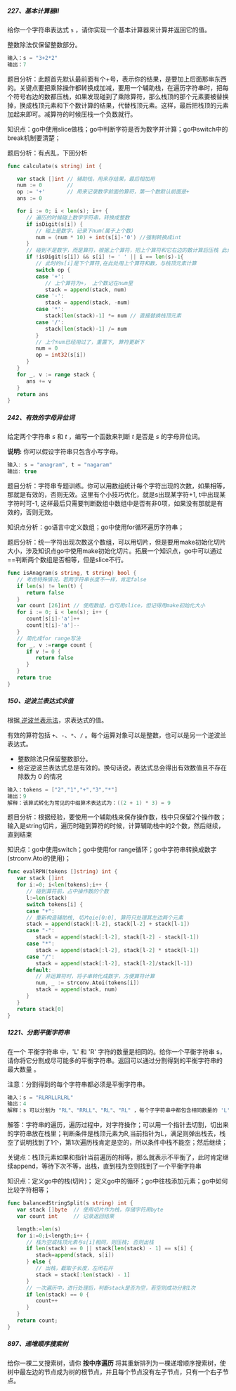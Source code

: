 ##### 227、基本计算器II

给你一个字符串表达式 `s` ，请你实现一个基本计算器来计算并返回它的值。

整数除法仅保留整数部分。

```c
输入：s = "3+2*2"
输出：7
```



题目分析：此题首先默认最前面有个+号，表示你的结果，是要加上后面那串东西的。关键点要把乘除操作都转换成加减，要用一个辅助栈，在遍历字符串时，把每个符号右边的数都压栈，如果发现碰到了乘除算符，那么栈顶的那个元素要被替换掉，换成栈顶元素和下个数计算的结果，代替栈顶元素。这样，最后把栈顶的元素加起来即可。减算符的时候压栈一个负数就行。

知识点：go中使用slice做栈；go中判断字符是否为数字并计算；go中switch中的break机制要清楚；

题后分析：有点乱，下回分析

```go
func calculate(s string) int {

   var stack []int // 辅助栈，用来存结果，最后相加用
   num := 0        //
   op := '+'       // 用来记录数字前面的算符，第一个数默认前面是+
   ans := 0

   for i := 0; i < len(s); i++ {
      // 遍历的时候碰上数字字符串，转换成整数
      if isDigit(s[i]) {
         // 碰上是数字，记录下num(属于上个数)
         num = (num * 10) + int(s[i]-'0') //强制转换成int
      }
      // 碰到不是数字，而是算符，根据上个算符，把上个算符和它右边的数计算后压栈 此处到最后一个数的时候必须压栈，不必等下个算符
      if !isDigit(s[i]) && s[i] != ' ' || i == len(s)-1{
         // 此时的s[i]是下个算符,在此处用上个算符和数，与栈顶元素计算
         switch op {
         case '+':
            // 上个算符为+， 上个数记在num里
            stack = append(stack, num)
         case '-':
            stack = append(stack, -num)
         case '*':
            stack[len(stack)-1] *= num // 直接替换栈顶元素
         case '/':
            stack[len(stack)-1] /= num
         }
         // 上个num已经用过了，重置下, 算符更新下
         num = 0
         op = int32(s[i])
      }
   }
   for _, v := range stack {
      ans += v
   }
   return ans
}
```













##### 242、有效的字母异位词

给定两个字符串 *s* 和 *t* ，编写一个函数来判断 *t* 是否是 *s* 的字母异位词。

**说明:**
你可以假设字符串只包含小写字母。

```c
输入: s = "anagram", t = "nagaram"
输出: true
```



题目分析：字符串专题训练。你可以用数组统计每个字符出现的次数，如果相等，那就是有效的，否则无效。这里有个小技巧优化，就是s出现某字符+1, t中出现某字符时可-1, 这样最后只需要判断数组中数组中是否有非0项，如果没有那就是有效的，否则无效。



知识点分析：go语言中定义数组；go中使用for循环遍历字符串；



题后分析：统一字符出现次数这个数组，可以用切片，但是要用make初始化切片大小，涉及知识点go中使用make初始化切片。拓展一个知识点，go中可以通过==判断两个数组是否相等，但是slice不行。

```go
func isAnagram(s string, t string) bool {
   // 考虑特殊情况，若两字符串长度不一样，肯定false
   if len(s) != len(t) {
      return false
   }
   var count [26]int // 使用数组，也可用slice，但记得用make初始化大小
   for i := 0; i < len(s); i++ {
      count[s[i]-'a']++
      count[t[i]-'a']--
   }
   // 简化成for range写法
   for _, v :=range count {
      if v != 0 {
         return false
      }
   }
   return true
}
```





##### 150、逆波兰表达式求值

根据[ 逆波兰表示法](https://baike.baidu.com/item/逆波兰式/128437)，求表达式的值。

有效的算符包括 `+`、`-`、`*`、`/` 。每个运算对象可以是整数，也可以是另一个逆波兰表达式。

-   整数除法只保留整数部分。
-   给定逆波兰表达式总是有效的。换句话说，表达式总会得出有效数值且不存在除数为 0 的情况

```c
输入：tokens = ["2","1","+","3","*"]
输出：9
解释：该算式转化为常见的中缀算术表达式为：((2 + 1) * 3) = 9
```





题目分析：根据经验，要使用一个辅助栈来保存操作数，栈中只保留2个操作数；输入是string切片，遍历时碰到算符的时候，计算辅助栈中的2个数，然后继续，直到结束



知识点：go中使用switch；go中使用for range循环；go中字符串转换成数字(strconv.Atoi的使用)；



```go
func evalRPN(tokens []string) int {
   var stack []int
   for i:=0; i<len(tokens);i++ {
      // 碰到算符前，占中操作数的个数
      l:=len(stack)
      switch tokens[i] {
      case "+":
      // 重新构造辅助栈, 切片qie[0:0], 算符只处理其左边两个元素
      stack = append(stack[:l-2], stack[l-2] + stack[l-1])
      case "-":
         stack = append(stack[:l-2], stack[l-2] - stack[l-1])
      case "*":
         stack = append(stack[:l-2], stack[l-2] * stack[l-1])
      case "/":
         stack = append(stack[:l-2], stack[l-2]/stack[l-1])
      default:
         // 非运算符时，将子串转化成数字，方便算符计算
         num, _ := strconv.Atoi(tokens[i])
         stack = append(stack, num)
      }
   }
   return stack[0]
}
```





##### 1221、分割平衡字符串

在一个 平衡字符串 中，'L' 和 'R' 字符的数量是相同的。给你一个平衡字符串 s，请你将它分割成尽可能多的平衡字符串。返回可以通过分割得到的平衡字符串的 最大数量 。

注意：分割得到的每个字符串都必须是平衡字符串。

```c
输入：s = "RLRRLLRLRL"
输出：4
解释：s 可以分割为 "RL"、"RRLL"、"RL"、"RL" ，每个子字符串中都包含相同数量的 'L' 和 'R' 
```



解答：字符串的遍历，遍历过程中，对字符操作；可以用一个指针去切割，切出来的字符串放在栈里；判断条件是栈顶元素为R,当前指针为L，满足则弹出栈去，栈空了说明找到了1个，第1次遍历栈肯定是空的，所以条件中栈不能空；然后继续；

关键点：栈顶元素如果和指针当前遍历的相等，那么就表示不平衡了，此时肯定继续append，等待下次不等，出栈，直到栈为空则找到了一个平衡字符串

知识点：定义go中的栈(切片)； 定义go中的循环；go中往栈添加元素；go中如何比较字符相等；

```go
func balancedStringSplit(s string) int {
   var stack []byte  // 使用切片作为栈，存储字符用byte
   var count int     // 记录返回结果

   length:=len(s)
   for i:=0;i<length;i++ {
      // 栈为空或栈顶元素与s[i]相同，则压栈; 否则出栈
      if len(stack) == 0 || stack[len(stack) - 1] == s[i] {
         stack=append(stack, s[i])
      } else {
         // 出栈，截取子长度，左闭右开
         stack = stack[:len(stack) - 1]
      }
      // 一次遍历中，进行处理后，判断stack是否为空，若空则成功分割1次
      if len(stack) == 0 {
         count++
      }
   }
   return count;
}
```











##### 897、递增顺序搜索树

给你一棵二叉搜索树，请你 **按中序遍历** 将其重新排列为一棵递增顺序搜索树，使树中最左边的节点成为树的根节点，并且每个节点没有左子节点，只有一个右子节点。



